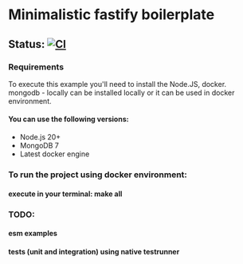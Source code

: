# Minimalistic fastify boilerplate

## Status: [![CI](https://github.com/tryb3l/fastify-boilerplate/actions/workflows/ci.yml/badge.svg)](https://github.com/tryb3l/fastify-boilerplate/actions/workflows/ci.yml)

### Requirements

To execute this example you'll need to install the Node.JS, docker. mongodb - locally can be installed locally or it can be used in docker environment.

#### You can use the following versions:

- Node.js 20+
- MongoDB 7
- Latest docker engine

### To run the project using docker environment:

#### execute in your terminal: make all

### TODO:

#### esm examples

#### tests (unit and integration) using native testrunner

